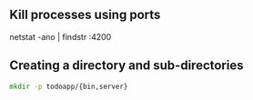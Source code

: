 ## Kill processes using ports
netstat -ano | findstr :4200


## Creating a directory and sub-directories
``` cmd
mkdir -p todoapp/{bin,server}
```
